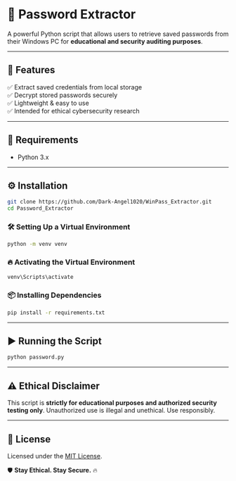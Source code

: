 # 🔑 Password Extractor  

A powerful Python script that allows users to retrieve saved passwords from their Windows PC for **educational and security auditing purposes**.  

---  

## 🚀 Features  
✅ Extract saved credentials from local storage  
✅ Decrypt stored passwords securely  
✅ Lightweight & easy to use  
✅ Intended for ethical cybersecurity research  

---  

## 📌 Requirements  
- Python 3.x  

---  

## ⚙️ Installation  

```bash
git clone https://github.com/Dark-Angel1020/WinPass_Extractor.git
cd Password_Extractor
```

### 🛠️ Setting Up a Virtual Environment  

```bash
python -m venv venv
```

### 🔥 Activating the Virtual Environment  

```bash
venv\Scripts\activate
```

### 📦 Installing Dependencies  

```bash
pip install -r requirements.txt
```

---  

## ▶️ Running the Script  

```bash
python password.py
```

---  

## ⚠️ **Ethical Disclaimer**  
This script is **strictly for educational purposes and authorized security testing only**. Unauthorized use is illegal and unethical. Use responsibly.  

---  

## 📜 License  
Licensed under the [MIT License](https://github.com/Dark-Angel1020/Password_Extractor/blob/main/LICENSE).  

🛡️ **Stay Ethical. Stay Secure.** 🔥
